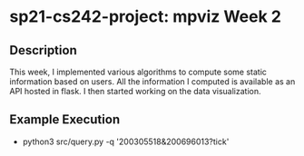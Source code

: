 # sp21-cs242-project: mpviz Week 2

## Description

This week, I implemented various algorithms to compute some static information based on users. All the information I computed is available as an API hosted in flask. I then started working on the data visualization.

## Example Execution

- python3 src/query.py -q '200305518&200696013?tick'
